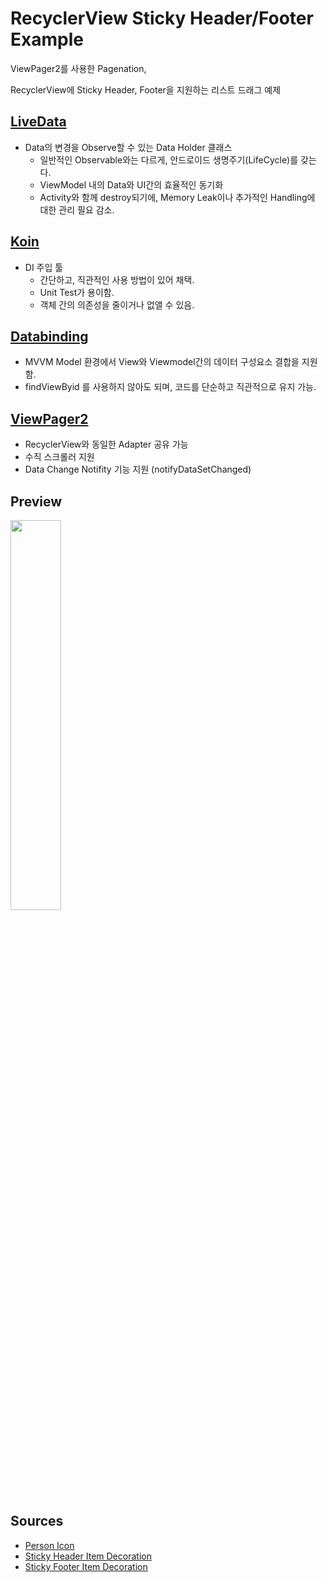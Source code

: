 # RecyclerView Sticky Header/Footer Example



ViewPager2를 사용한 Pagenation,

RecyclerView에 Sticky Header, Footer을 지원하는 리스트 드래그 예제





## [LiveData](https://developer.android.com/topic/libraries/architecture/livedata?hl=ko)

- Data의 변경을 Observe할 수 있는 Data Holder 클래스
  - 일반적인 Observable와는 다르게, 안드로이드 생명주기(LifeCycle)를 갖는다.
  - ViewModel 내의 Data와 UI간의 효율적인 동기화
  - Activity와 함께 destroy되기에, Memory Leak이나 추가적인 Handling에 대한 관리 필요 감소.





## [Koin](https://insert-koin.io/)

- DI 주입 툴
  - 간단하고, 직관적인 사용 방법이 있어 채택.
  - Unit Test가 용이함.
  - 객체 간의 의존성을 줄이거나 없앨 수 있음.






## [Databinding](https://developer.android.com/topic/libraries/data-binding?hl=ko)

- MVVM Model 환경에서 View와 Viewmodel간의 데이터 구성요소 결합을 지원함.
- findViewByid 를 사용하지 않아도 되며, 코드를 단순하고 직관적으로 유지 가능.





## [ViewPager2](https://developer.android.com/jetpack/androidx/releases/viewpager2?hl=ko) 

- RecyclerView와 동일한 Adapter 공유 가능
- 수직 스크롤러 지원
- Data Change Notifity 기능 지원 (notifyDataSetChanged)





## Preview

<img src = "https://github.com/danggai/Recyclerview_Sticky_HeaderFooter_Example/blob/master/preview.gif" width="40%" height="40%">



## Sources

- [Person Icon](https://icons8.com/icons/set/person)
- [Sticky Header Item Decoration](https://github.com/zendesk/zopim-sticky-headers-recyclerview/blob/master/sample/src/main/java/com/timehop/stickyheadersrecyclerview/sample/DividerDecoration.java)
- [Sticky Footer Item Decoration](https://stackoverflow.com/questions/33890709/how-implement-sticky-footer-in-recyclerview)
